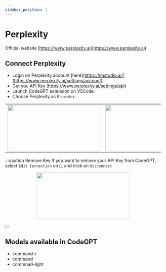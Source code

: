 ```yaml
---
sidebar_position: 1
---
```


# Perplexity

Official website [https://www.perplexity.ai](https://www.perplexity.ai)

## Connect Perplexity
- Login on Perplexity account [here](https://lmstudio.ai/](https://www.perplexity.ai/settings/account)
- Get you API Key (https://www.perplexity.ai/settings/api)
- Launch CodeGPT extension on VSCode.
- Choose Perplexity as `Provider`.
  
<table>
  <tr>
    <td align="center">
      <img width="300" height="150" src="https://github.com/davila7/code-gpt-docs/assets/37567214/845c1e0a-9854-4909-bc74-7e43f86c4051" />
    </td>
    <td align="center">
      <img width="300" height="150" src="https://github.com/davila7/code-gpt-docs/assets/37567214/a00c59af-9ae3-4529-ae48-cae652f67a1f" />
    </td>
  </tr>
</table>

:::caution Remove Key
If you want to remove your API Key from CodeGPT, select `Edit Connection` on `🔑`, and click on `Disconnect`

<p align="center">
      <img width="300" height="150" src="https://github.com/davila7/code-gpt-docs/assets/37567214/1b00662f-aa1a-42b6-98ee-a4030bcfde47" />
</p>

:::

## Models available in CodeGPT
- command-r
- command
- commnad-light
  

